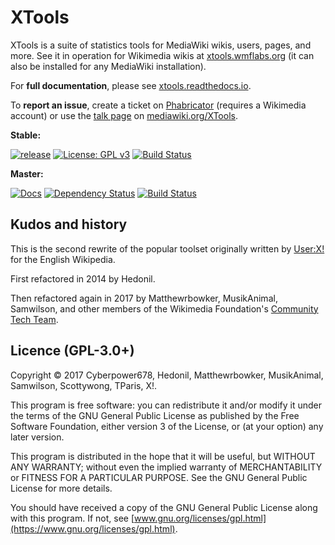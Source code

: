 XTools
======

XTools is a suite of statistics tools for MediaWiki wikis, users, pages, and more.
See it in operation for Wikimedia wikis at [xtools.wmflabs.org](https://xtools.wmflabs.org/)
(it can also be installed for any MediaWiki installation).

For **full documentation**, please see [xtools.readthedocs.io](https://xtools.readthedocs.io).

To **report an issue**, create a ticket on [Phabricator](https://phabricator.wikimedia.org/maniphest/task/edit/form/1/?title=PLEASE%20REPLACE%20WITH%20A%20DESCRIPTION%20OF%20THE%20ISSUE&projects=XTools&description=Please%20provide%20any%20further%20details%20here) (requires a Wikimedia account) or use the [talk page](https://www.mediawiki.org/wiki/Talk:XTools) on [mediawiki.org/XTools](https://www.mediawiki.org/wiki/XTools).

**Stable:**

[![release](https://img.shields.io/github/release/x-tools/xtools.svg)](https://github.com/x-tools/xtools/releases/latest)
[![License: GPL v3](https://img.shields.io/badge/License-GPL%20v3-blue.svg)](https://www.gnu.org/licenses/gpl-3.0)
[![Build Status](https://travis-ci.org/x-tools/xtools.svg?branch=3.1.5)](https://travis-ci.org/x-tools/xtools)

**Master:**

[![Docs](https://readthedocs.org/projects/xtools/badge/?version=latest)](https://xtools.readthedocs.io/en/latest/?badge=latest)
[![Dependency Status](https://www.versioneye.com/user/projects/58d352f8dcaf9e0040b1b1ba/badge.svg?style=flat-square)](https://www.versioneye.com/user/projects/58d352f8dcaf9e0040b1b1ba)
[![Build Status](https://travis-ci.org/x-tools/xtools.svg?branch=master)](https://travis-ci.org/x-tools/xtools)

## Kudos and history

This is the second rewrite of the popular toolset
originally written by [User:X!](https://en.wikipedia.org/wiki/User:X!) for the English Wikipedia.

First refactored in 2014 by Hedonil.

Then refactored again in 2017 by Matthewrbowker, MusikAnimal, Samwilson,
and other members of the Wikimedia Foundation's [Community Tech Team](https://meta.wikimedia.org/wiki/Community_Tech).

## Licence (GPL-3.0+)

Copyright © 2017 Cyberpower678, Hedonil, Matthewrbowker, MusikAnimal, Samwilson, Scottywong, TParis, X!.

This program is free software:
you can redistribute it and/or modify it under the terms of the GNU General Public License
as published by the Free Software Foundation, either version 3 of the License,
or (at your option) any later version.

This program is distributed in the hope that it will be useful, but WITHOUT ANY WARRANTY;
without even the implied warranty of MERCHANTABILITY or FITNESS FOR A PARTICULAR PURPOSE.
See the GNU General Public License for more details.

You should have received a copy of the GNU General Public License along with this program.
If not, see [www.gnu.org/licenses/gpl.html](https://www.gnu.org/licenses/gpl.html).
